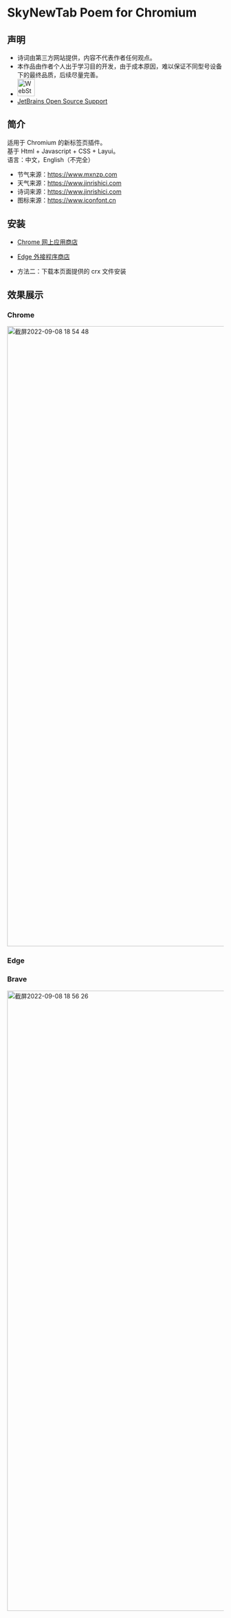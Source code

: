 # SkyNewTab Poem for Chromium
## 声明
* 诗词由第三方网站提供，内容不代表作者任何观点。  
* 本作品由作者个人出于学习目的开发，由于成本原因，难以保证不同型号设备下的最终品质，后续尽量完善。
* <img height="40" src="https://resources.jetbrains.com/storage/products/company/brand/logos/WebStorm.png" alt="WebStorm logo."> 
* [JetBrains Open Source Support](https://jb.gg/OpenSourceSupport "跳转至 JetBrains Open Source Support")

## 简介
适用于 Chromium 的新标签页插件。  
基于 Html + Javascript + CSS + Layui。  
语言：中文，English（不完全）  
* 节气来源：https://www.mxnzp.com 
* 天气来源：https://www.jinrishici.com  
* 诗词来源：https://www.jinrishici.com  
* 图标来源：https://www.iconfont.cn  

## 安装
* [Chrome 网上应用商店](https://chrome.google.com/webstore/detail/sky诗词-新标签页/galnljlphebepllmipeghphneknbmegf "跳转至 Chrome 网上应用商店")
* [Edge 外接程序商店](https://microsoftedge.microsoft.com/addons/detail/ngaddklgdafdaeonklfipibdldmdjimd "跳转至 Chrome 网上应用商店")

* 方法二：下载本页面提供的 crx 文件安装

## 效果展示
### Chrome
<img width="1440" alt="截屏2022-09-08 18 54 48" src="https://user-images.githubusercontent.com/28004442/189104837-0bfd5159-3a7e-4086-adb8-65b767ae978c.png">

### Edge

### Brave
<img width="1440" alt="截屏2022-09-08 18 56 26" src="https://user-images.githubusercontent.com/28004442/189105224-084e9e55-b638-4822-9ce7-56f2549c76dc.png">

